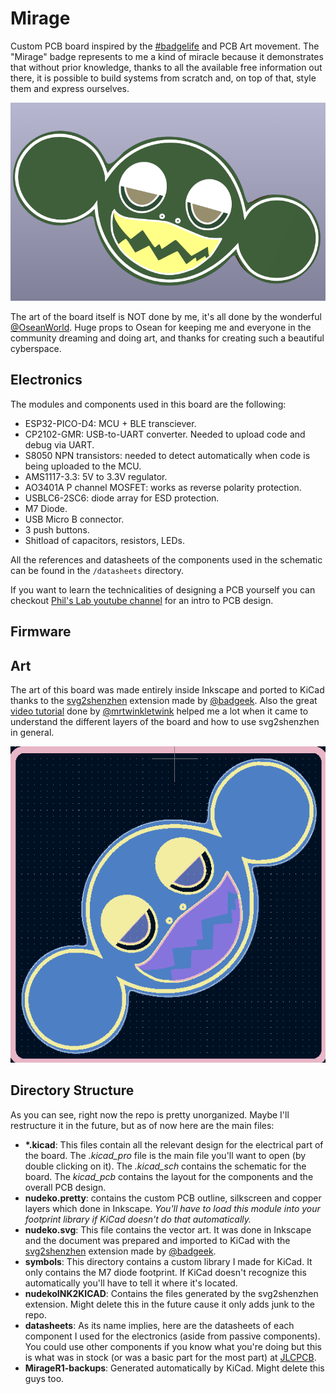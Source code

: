 # Mirage

Custom PCB board inspired by the [#badgelife](https://www.youtube.com/watch?v=G2fHKRONc6U) and PCB Art movement. The "Mirage" badge represents to me a kind of miracle because it demonstrates that without prior knowledge, thanks to all the available free information out there, it is possible to build systems from scratch and, on top of that, style them and express ourselves.

![3D View](/refImages/3d.png)

The art of the board itself is NOT done by me, it's all done by the wonderful [@OseanWorld](https://twitter.com/oseanworld). Huge props to Osean for keeping me and everyone in the community dreaming and doing art, and thanks for creating such a beautiful cyberspace.

## Electronics

The modules and components used in this board are the following:
- ESP32-PICO-D4: MCU + BLE transciever.
- CP2102-GMR: USB-to-UART converter. Needed to upload code and debug via UART.
- S8050 NPN transistors: needed to detect automatically when code is being uploaded to the MCU. 
- AMS1117-3.3: 5V to 3.3V regulator.
- AO3401A P channel MOSFET: works as reverse polarity protection.
- USBLC6-2SC6: diode array for ESD protection.
- M7 Diode.
- USB Micro B connector.
- 3 push buttons.
- Shitload of capacitors, resistors, LEDs.

All the references and datasheets of the components used in the schematic can be found in the `/datasheets` directory.

If you want to learn the technicalities of designing a PCB yourself you can checkout [Phil's Lab youtube channel](https://www.youtube.com/c/PhilS94) for an intro to PCB design.

## Firmware

## Art
The art of this board was made entirely inside Inkscape and ported to KiCad thanks to the [svg2shenzhen](https://github.com/badgeek/svg2shenzhen) extension made by [@badgeek](https://github.com/badgeek). Also the great [video tutorial](https://www.youtube.com/watch?v=Sbkvza8cKQE) done by [@mrtwinkletwink](https://twitter.com/mrtwinkletwink) helped me a lot when it came to understand the different layers of the board and how to use svg2shenzhen in general.

![PCB View](/refImages/pcb.png)

## Directory Structure
As you can see, right now the repo is pretty unorganized. Maybe I'll restructure it in the future, but as of now here are the main files:

- **\*.kicad**: This files contain all the relevant design for the electrical part of the board. The *.kicad_pro* file is the main file you'll want to open (by double clicking on it). The *.kicad_sch* contains the schematic for the board. The *kicad_pcb* contains the layout for the components and the overall PCB design.
- **nudeko.pretty**: contains the custom PCB outline, silkscreen and copper layers which done in Inkscape. *You'll have to load this module into your footprint library if KiCad doesn't do that automatically.*
- **nudeko.svg**: This file contains the vector art. It was done in Inkscape and the document was prepared and imported to KiCad with the [svg2shenzhen](https://github.com/badgeek/svg2shenzhen) extension made by [@badgeek](https://github.com/badgeek).
- **symbols**: This directory contains a custom library I made for KiCad. It only contains the M7 diode footprint. If KiCad doesn't recognize this automatically you'll have to tell it where it's located.
- **nudekoINK2KICAD**: Contains the files generated by the svg2shenzhen extension. Might delete this in the future cause it only adds junk to the repo.
- **datasheets**: As its name implies, here are the datasheets of each component I used for the electronics (aside from passive components). You could use other components if you know what you're doing but this is what was in stock (or was a basic part for the most part) at [JLCPCB](https://jlcpcb.com/).
- **MirageR1-backups**: Generated automatically by KiCad. Might delete this guys too.

